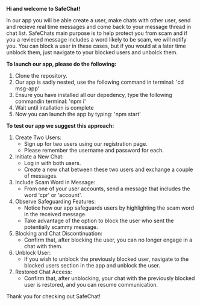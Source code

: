 **Hi and welcome to SafeChat!**

In our app you will be able create a user, make chats with other user, send and recieve real time messages and come back to your message thread in chat list. SafeChats main purpose is to help protect you from scam and if you a revieced message includes a word likely to be scam, we will notify you. You can block a user in these cases, but if you would at a later time unblock them, just navigate to your blocked users and unbolck them.

**To launch our app, please do the following:**
  1. Clone the repository.
  2. Our app is sadly nested, use the following command in terminal: 'cd msg-app'
  3. Ensure you have installed all our depedency, type the following commandin terminal: 'npm i'
  4. Wait until intallation is complete
  5. Now you can launch the app by typing: 'npm start'

**To test our app we suggest this approach:**
  1. Create Two Users: 
      - Sign up for two users using our registration page.
      - Please remember the username and password for each.
  2. Initiate a New Chat:
      - Log in with both users.
      - Create a new chat between these two users and exchange a couple of messages.
  4. Include Scam Word in Message:
      - From one of your user accounts, send a message that includes the word 'cpr' or 'account'.
  5. Observe Safeguarding Features: 
      - Notice how our app safeguards users by highlighting the scam word in the received message.
      - Take advantage of the option to block the user who sent the potentially scammy message.
  6. Blocking and Chat Discontinuation: 
      - Confirm that, after blocking the user, you can no longer engage in a chat with them.
  7. Unblock User: 
      - If you wish to unblock the previously blocked user, navigate to the blocked users section in the app and unblock the user.
  8. Restored Chat Access:
      - Confirm that, after unblocking, your chat with the previously blocked user is restored, and you can resume communication.

Thank you for checking out SafeChat!
 
     
